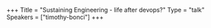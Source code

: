 +++
Title = "Sustaining Engineering - life after devops?"
Type = "talk"
Speakers = ["timothy-bonci"]
+++
